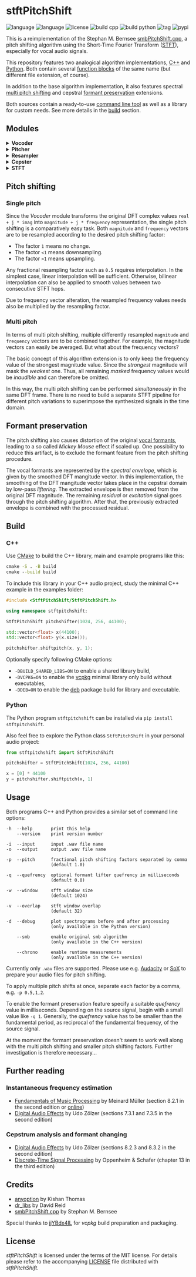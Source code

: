 # stftPitchShift

![language](https://img.shields.io/badge/language-C%2B%2B-blue)
![language](https://img.shields.io/badge/language-Python-blue)
![license](https://img.shields.io/github/license/jurihock/stftPitchShift?color=blue)
![build cpp](https://img.shields.io/github/workflow/status/jurihock/stftPitchShift/cpp?label=build%20cpp)
![build python](https://img.shields.io/github/workflow/status/jurihock/stftPitchShift/python?label=build%20python)
![tag](https://img.shields.io/github/v/tag/jurihock/stftPitchShift?color=gold)
![pypi](https://img.shields.io/pypi/v/stftpitchshift?color=gold)

This is a reimplementation of the Stephan M. Bernsee [smbPitchShift.cpp](https://blogs.zynaptiq.com/bernsee/download), a pitch shifting algorithm using the Short-Time Fourier Transform ([STFT](https://www.audiolabs-erlangen.de/resources/MIR/FMP/C2/C2_STFT-Basic.html)), especially for vocal audio signals.

This repository features two analogical algorithm implementations, [C++](cpp/StftPitchShift) and [Python](python/stftpitchshift). Both contain several [function blocks](#modules) of the same name (but different file extension, of course).

In addition to the base algorithm implementation, it also features spectral [multi pitch shifting](#pitch-shifting) and cepstral [formant preservation](#formant-preservation) extensions.

Both sources contain a ready-to-use [command line tool](#usage) as well as a library for custom needs. See more details in the [build](#build) section.

## Modules

<details>
<summary><strong>Vocoder</strong></summary>

The *Vocoder* module transforms the DFT spectral data according to the original algorithm, which is actually the *instantaneous frequency estimation* technique. See also [further reading](#further-reading) for more details.

The particular `encode` function replaces the input DFT values by the `magnitude + j * frequency` complex numbers, representing the phase error based frequency estimation in the imaginary part.

The `decode` function does an inverse transformation back to the original DFT complex numbers, by replacing eventually modified frequency value by the reconstructed phase value.
</details>

<details>
<summary><strong>Pitcher</strong></summary>

The *Pitcher* module performs single or multi pitch shifting of the encoded DFT frame depending on the specified fractional factors.
</details>

<details>
<summary><strong>Resampler</strong></summary>

The *Resampler* module provides `linear` and `bilinear` interpolation routines, to actually perform pitch shifting, based on the *Vocoder* DFT transform.
</details>

<details>
<summary><strong>Cepster</strong></summary>

The *Cepster* module estimates a spectral envelope of the DFT magnitude vector, representing the vocal tract resonances. This computation takes place in the cepstral domain by applying a low-pass filter. The cutoff value of the low-pass filter or *lifter* is the *quefrency* value to be specified in seconds or milliseconds.
</details>

<details>
<summary><strong>STFT</strong></summary>

As the name of this module already implies, it performs the comprehensive *STFT* analysis and synthesis steps.
</details>

## Pitch shifting

### Single pitch

Since the *Vocoder* module transforms the original DFT complex values `real + j * imag` into `magnitude + j * frequency` representation, the single pitch shifting is a comparatively easy task. Both `magnitude` and `frequency` vectors are to be resampled according to the desired pitch shifting factor:

* The factor `1` means no change.
* The factor `<1` means downsampling.
* The factor `>1` means upsampling.

Any fractional resampling factor such as `0.5` requires interpolation. In the simplest case, linear interpolation will be sufficient. Otherwise, bilinear interpolation can also be applied to smooth values between two consecutive STFT hops.

Due to frequency vector alteration, the resampled frequency values needs also be multiplied by the resampling factor.

### Multi pitch

In terms of multi pitch shifting, multiple differently resampled `magnitude` and `frequency` vectors are to be combined together. For example, the magnitude vectors can easily be averaged. But what about the frequency vectors?

The basic concept of this algorithm extension is to only keep the frequency value of the strongest magnitude value. Since the *strongest* magnitude will mask the *weakest* one. Thus, all remaining *masked* frequency values would be *inaudible* and can therefore be omitted.

In this way, the multi pitch shifting can be performed *simultaneously* in the same DFT frame. There is no need to build a separate STFT pipeline for different pitch variations to superimpose the synthesized signals in the time domain.

## Formant preservation

The pitch shifting also causes distortion of the original [vocal formants](https://en.wikipedia.org/wiki/Formant), leading to a so called *Mickey Mouse* effect if scaled up. One possibility to reduce this artifact, is to exclude the formant feature from the pitch shifting procedure.

The vocal formants are represented by the *spectral envelope*, which is given by the smoothed DFT mangitude vector. In this implementation, the smoothing of the DFT mangitude vector takes place in the cepstral domain by low-pass *liftering*. The extracted envelope is then removed from the original DFT magnitude. The remaining *residual* or *excitation* signal goes through the pitch shifting algorithm. After that, the previously extracted envelope is combined with the processed residual.

## Build

### C++

Use [CMake](http://cmake.org) to build the C++ library, main and example programs like this:

```cmd
cmake -S . -B build
cmake --build build
```

To include this library in your C++ audio project, study the minimal C++ example in the examples folder:

```cpp
#include <StftPitchShift/StftPitchShift.h>

using namespace stftpitchshift;

StftPitchShift pitchshifter(1024, 256, 44100);

std::vector<float> x(44100);
std::vector<float> y(x.size());

pitchshifter.shiftpitch(x, y, 1);
```

Optionally specify following CMake options:

* `-DBUILD_SHARED_LIBS=ON` to enable a shared library build,
* `-DVCPKG=ON` to enable the [vcpkg](https://vcpkg.io) minimal library only build without executables,
* `-DDEB=ON` to enable the [deb](https://en.wikipedia.org/wiki/Deb_(file_format)) package build for library and executable.

### Python

The Python program `stftpitchshift` can be installed via `pip install stftpitchshift`.

Also feel free to explore the Python class `StftPitchShift` in your personal audio project:

```python
from stftpitchshift import StftPitchShift

pitchshifter = StftPitchShift(1024, 256, 44100)

x = [0] * 44100
y = pitchshifter.shiftpitch(x, 1)
```

## Usage

Both programs C++ and Python provides a similar set of command line options:

```
-h  --help       print this help
    --version    print version number

-i  --input      input .wav file name
-o  --output     output .wav file name

-p  --pitch      fractional pitch shifting factors separated by comma
                 (default 1.0)

-q  --quefrency  optional formant lifter quefrency in milliseconds
                 (default 0.0)

-w  --window     sfft window size
                 (default 1024)

-v  --overlap    stft window overlap
                 (default 32)

-d  --debug      plot spectrograms before and after processing
                 (only available in the Python version)

    --smb        enable original smb algorithm
                 (only available in the C++ version)

    --chrono     enable runtime measurements
                 (only available in the C++ version)
```

Currently only `.wav` files are supported. Please use e.g. [Audacity](http://www.audacityteam.org) or [SoX](http://sox.sourceforge.net) to prepare your audio files for pitch shifting.

To apply multiple pitch shifts at once, separate each factor by a comma, e.g. `-p 0.5,1,2`.

To enable the formant preservation feature specify a suitable *quefrency* value in milliseconds. Depending on the source signal, begin with a small value like `-q 1`. Generally, the *quefrency* value has to be smaller than the fundamental period, as reciprocal of the fundamental frequency, of the source signal.

At the moment the formant preservation doesn't seem to work well along with the multi pitch shifting and smaller pitch shifting factors. Further investigation is therefore necessary...

## Further reading

### Instantaneous frequency estimation

* [Fundamentals of Music Processing](http://www.music-processing.de) by Meinard Müller (section 8.2.1 in the second edition or [online](https://www.audiolabs-erlangen.de/resources/MIR/FMP/C8/C8S2_InstantFreqEstimation.html))
* [Digital Audio Effects](http://www.dafx.de) by Udo Zölzer (sections 7.3.1 and 7.3.5 in the second edition)

### Cepstrum analysis and formant changing

* [Digital Audio Effects](http://www.dafx.de) by Udo Zölzer (sections 8.2.3 and 8.3.2 in the second edition)
* [Discrete-Time Signal Processing](https://www.pearson.com/us/higher-education/program/Oppenheim-Discrete-Time-Signal-Processing-3rd-Edition/PGM212808.html) by Oppenheim & Schafer (chapter 13 in the third edition)

## Credits

* [anyoption](https://github.com/hackorama/AnyOption) by Kishan Thomas
* [dr_libs](https://github.com/mackron/dr_libs) by David Reid
* [smbPitchShift.cpp](http://blogs.zynaptiq.com/bernsee/download) by Stephan M. Bernsee

Special thanks to [jjYBdx4IL](https://github.com/jjYBdx4IL) for *vcpkg* build preparation and packaging.

## License

*stftPitchShift* is licensed under the terms of the MIT license.
For details please refer to the accompanying [LICENSE](LICENSE) file distributed with *stftPitchShift*.
